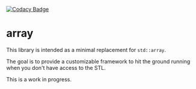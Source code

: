 [![Codacy Badge](https://api.codacy.com/project/badge/Grade/699d793455184afca0cbbe18a853750a)](https://app.codacy.com/gh/ViralTaco/array?utm_source=github.com&utm_medium=referral&utm_content=ViralTaco/array&utm_campaign=Badge_Grade_Settings)
# array
This library is intended as a minimal replacement for `std::array`.

The goal is to provide a customizable framework to hit the ground running when you don't have access to the STL.

This is a work in progress.

